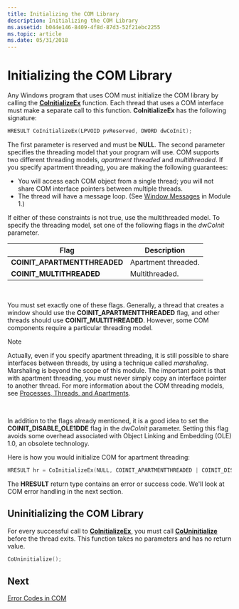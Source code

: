 ```yaml
---
title: Initializing the COM Library
description: Initializing the COM Library
ms.assetid: b044e146-8409-4f8d-87d3-52f21ebc2255
ms.topic: article
ms.date: 05/31/2018
---
```


# Initializing the COM Library

Any Windows program that uses COM must initialize the COM library by calling the [**CoInitializeEx**](/windows/desktop/api/combaseapi/nf-combaseapi-coinitializeex) function. Each thread that uses a COM interface must make a separate call to this function. **CoInitializeEx** has the following signature:


```C++
HRESULT CoInitializeEx(LPVOID pvReserved, DWORD dwCoInit);
```



The first parameter is reserved and must be **NULL**. The second parameter specifies the threading model that your program will use. COM supports two different threading models, *apartment threaded* and *multithreaded*. If you specify apartment threading, you are making the following guarantees:

-   You will access each COM object from a single thread; you will not share COM interface pointers between multiple threads.
-   The thread will have a message loop. (See [Window Messages](window-messages.md) in Module 1.)

If either of these constraints is not true, use the multithreaded model. To specify the threading model, set one of the following flags in the *dwCoInit* parameter.



| Flag                          | Description         |
|-------------------------------|---------------------|
| **COINIT\_APARTMENTTHREADED** | Apartment threaded. |
| **COINIT\_MULTITHREADED**     | Multithreaded.      |



 

You must set exactly one of these flags. Generally, a thread that creates a window should use the **COINIT\_APARTMENTTHREADED** flag, and other threads should use **COINIT\_MULTITHREADED**. However, some COM components require a particular threading model.

> [!Note]  
> Actually, even if you specify apartment threading, it is still possible to share interfaces between threads, by using a technique called *marshaling*. Marshaling is beyond the scope of this module. The important point is that with apartment threading, you must never simply copy an interface pointer to another thread. For more information about the COM threading models, see [Processes, Threads, and Apartments](/windows/desktop/com/processes--threads--and-apartments).

 

In addition to the flags already mentioned, it is a good idea to set the **COINIT\_DISABLE\_OLE1DDE** flag in the *dwCoInit* parameter. Setting this flag avoids some overhead associated with Object Linking and Embedding (OLE) 1.0, an obsolete technology.

Here is how you would initialize COM for apartment threading:


```C++
HRESULT hr = CoInitializeEx(NULL, COINIT_APARTMENTTHREADED | COINIT_DISABLE_OLE1DDE);
```



The **HRESULT** return type contains an error or success code. We'll look at COM error handling in the next section.

## Uninitializing the COM Library

For every successful call to [**CoInitializeEx**](/windows/desktop/api/combaseapi/nf-combaseapi-coinitializeex), you must call [**CoUninitialize**](/windows/desktop/api/combaseapi/nf-combaseapi-couninitialize) before the thread exits. This function takes no parameters and has no return value.


```C++
CoUninitialize();
```



## Next

[Error Codes in COM](error-codes-in-com.md)

 

 